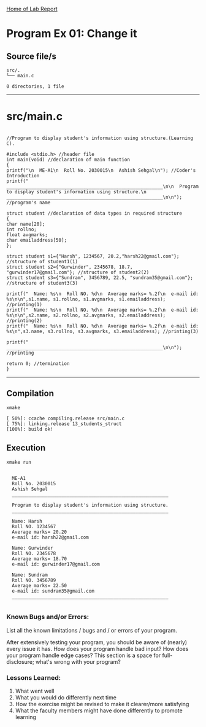 [Home of Lab Report](../lab.html)

# Program Ex 01: Change it

## Source file/s

```
src/.
└── main.c

0 directories, 1 file
```

---


# src/main.c

```

//Program to display student's information using structure.(Learning C).

#include <stdio.h> //header file
int main(void) //declaration of main function
{                                                                                                                                                                          
printf("\n  ME-A1\n  Roll No. 2030015\n  Ashish Sehgal\n"); //Coder's Introduction
printf("  _________________________________________________________\n\n  Program to display student's information using structure.\n  _________________________________________________________\n\n"); //program's name

struct student //declaration of data types in required structure  
{
char name[20];
int rollno;
float avgmarks; 
char emailaddress[50];
};

struct student s1={"Harsh", 1234567, 20.2,"harsh22@gmail.com"}; //structure of student1(1)
struct student s2={"Gurwinder", 2345678, 18.7,  "gurwinder17@gmail.com"}; //structure of student2(2)
struct student s3={"Sundram", 3456789, 22.5, "sundram35@gmail.com"}; //structure of student3(3)
 
printf("  Name: %s\n  Roll NO. %d\n  Average marks= %.2f\n  e-mail id: %s\n\n",s1.name, s1.rollno, s1.avgmarks, s1.emailaddress); //printing(1)
printf("  Name: %s\n  Roll NO. %d\n  Average marks= %.2f\n  e-mail id: %s\n\n",s2.name, s2.rollno, s2.avgmarks, s2.emailaddress); //printing(2)
printf("  Name: %s\n  Roll NO. %d\n  Average marks= %.2f\n  e-mail id: %s\n",s3.name, s3.rollno, s3.avgmarks, s3.emailaddress); //printing(3)

printf("  _________________________________________________________\n\n"); //printing

return 0; //termination
}

```

---

## Compilation

```
xmake

[ 50%]: ccache compiling.release src/main.c
[ 75%]: linking.release 13_students_struct
[100%]: build ok!

```

## Execution
```
xmake run


  ME-A1
  Roll No. 2030015
  Ashish Sehgal
  _________________________________________________________

  Program to display student's information using structure.
  _________________________________________________________

  Name: Harsh
  Roll NO. 1234567
  Average marks= 20.20
  e-mail id: harsh22@gmail.com

  Name: Gurwinder
  Roll NO. 2345678
  Average marks= 18.70
  e-mail id: gurwinder17@gmail.com

  Name: Sundram
  Roll NO. 3456789
  Average marks= 22.50
  e-mail id: sundram35@gmail.com
  _________________________________________________________


```

### Known Bugs and/or Errors:

List all the known limitations / bugs and / or errors of your program.

After extensively testing your program, you should be aware of (nearly) every issue it has. How does your program handle bad input? How does your program handle edge cases? This section is a space for full-disclosure; what's wrong with your program?

### Lessons Learned:

1. What went well
1. What you would do differently next time
1. How the exercise might be revised to make it clearer/more satisfying
1. What the faculty members might have done differently to promote learning
